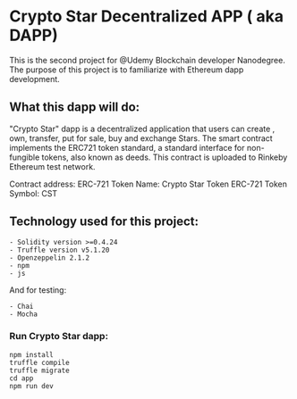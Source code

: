 # Crypto Star Decentralized APP ( aka DAPP)
This is the second project for @Udemy Blockchain developer Nanodegree. The purpose of this
project is to familiarize with Ethereum dapp development.

## What this dapp will do:
"Crypto Star" dapp is a decentralized application that users can create , own,
transfer, put for sale, buy and exchange Stars. The smart contract implements the 
ERC721 token standard, a standard interface for non-fungible tokens, also known as deeds. 
This contract is uploaded to Rinkeby Ethereum test network.

Contract address: 
ERC-721 Token Name: Crypto Star Token
ERC-721 Token Symbol: CST

## Technology used for this project:
    - Solidity version >=0.4.24
    - Truffle version v5.1.20
    - Openzeppelin 2.1.2
    - npm
    - js
And for testing:

    - Chai
    - Mocha
        
### Run Crypto Star dapp:
    npm install
    truffle compile
    truffle migrate
    cd app
    npm run dev
